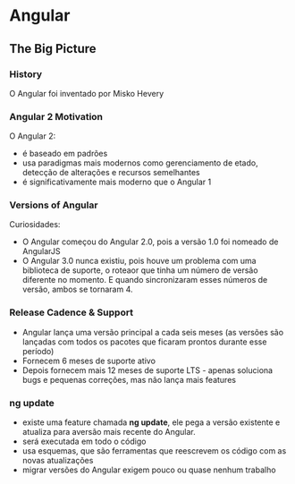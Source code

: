 # Angular

## The Big Picture

### History

O Angular foi inventado por Misko Hevery

### Angular 2 Motivation

O Angular 2: 
* é baseado em padrões
* usa paradigmas mais modernos como gerenciamento de etado, detecção de alterações e recursos semelhantes
* é significativamente mais moderno que o Angular 1


### Versions of Angular

Curiosidades:
* O Angular começou do Angular 2.0, pois a versão 1.0 foi nomeado de AngularJS
* O Angular 3.0 nunca existiu, pois houve um problema com uma biblioteca de suporte, o roteaor que tinha um número de versão diferente no momento. E quando sincronizaram esses números de versão, ambos se tornaram 4.

### Release Cadence & Support

* Angular lança uma versão principal a cada seis meses (as versões são lançadas com todos os pacotes que ficaram prontos durante esse período)
* Fornecem 6 meses de suporte ativo
* Depois fornecem mais 12 meses de suporte LTS - apenas soluciona bugs e pequenas correções, mas não lança mais features

### ng update

* existe uma feature chamada **ng update**, ele pega a versão existente e atualiza para aversão mais recente do Angular.
* será executada em todo o código
* usa esquemas, que são ferramentas que reescrevem os código com as novas atualizações
* migrar versões do Angular exigem pouco ou quase nenhum trabalho




